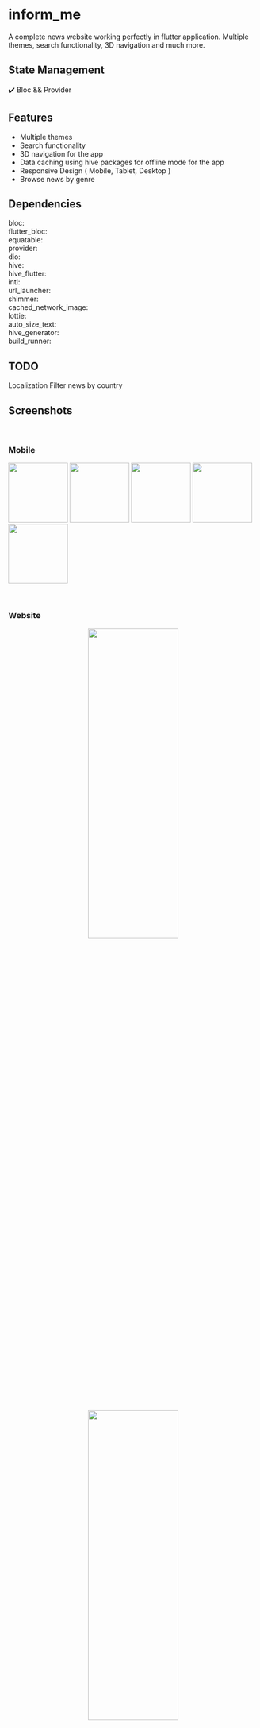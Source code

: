 # inform_me
A complete news website working perfectly in flutter application. Multiple themes, search functionality, 3D navigation and much more.

## State Management
✔️ Bloc && Provider <br />

## Features
- Multiple themes
- Search functionality
- 3D navigation for the app
- Data caching using hive packages for offline mode for the app
- Responsive Design ( Mobile, Tablet, Desktop )
- Browse news by genre


## Dependencies
bloc:       
flutter_bloc:       
equatable:      
provider:       
dio:        
hive:       
hive_flutter:       
intl:       
url_launcher:       
shimmer:        
cached_network_image:       
lottie:     
auto_size_text:     
hive_generator:     
build_runner:

## TODO
Localization
Filter news by country

## Screenshots
<br />
<h3>Mobile</h3>
<p float="left">
  <img src="https://github.com/mo7amedaliEbaid/inform-me/blob/f0251854616c60bbbb8058d6c83297e23c95f9fd/informme_screenshots/1.jpg" width="120" />
  <img src="https://github.com/mo7amedaliEbaid/inform-me/blob/f0251854616c60bbbb8058d6c83297e23c95f9fd/informme_screenshots/2.jpg" width="120" /> 
  <img src="https://github.com/mo7amedaliEbaid/inform-me/blob/f0251854616c60bbbb8058d6c83297e23c95f9fd/informme_screenshots/3.jpg" width="120" />
   <img src="https://github.com/mo7amedaliEbaid/inform-me/blob/f0251854616c60bbbb8058d6c83297e23c95f9fd/informme_screenshots/4.jpg" width="120" />
   <img src="https://github.com/mo7amedaliEbaid/inform-me/blob/f0251854616c60bbbb8058d6c83297e23c95f9fd/informme_screenshots/5.jpg" width="120" />
</p>

<br />
<h3>Website</h3>
<p align="center">
  <img width=60%
  height=40%
  src="https://github.com/mo7amedaliEbaid/inform-me/blob/f0251854616c60bbbb8058d6c83297e23c95f9fd/informme_screenshots/web1.png">
</p>

<p align="center">
  <img width=60%
  height=40%
  src="https://github.com/mo7amedaliEbaid/inform-me/blob/f0251854616c60bbbb8058d6c83297e23c95f9fd/informme_screenshots/web2.png">
</p>


<p align="center">
  <img width=60%
  height=40%
  src="https://github.com/mo7amedaliEbaid/inform-me/blob/f0251854616c60bbbb8058d6c83297e23c95f9fd/informme_screenshots/web3.png">
</p>


<p align="center">
  <img width=40%
  height=40%
  src="https://github.com/mo7amedaliEbaid/inform-me/blob/f0251854616c60bbbb8058d6c83297e23c95f9fd/informme_screenshots/web4.png">
</p>


<p align="center">
  <img width=40%
  height=40%
  src="https://github.com/mo7amedaliEbaid/inform-me/blob/f0251854616c60bbbb8058d6c83297e23c95f9fd/informme_screenshots/web5.png">
</p>


